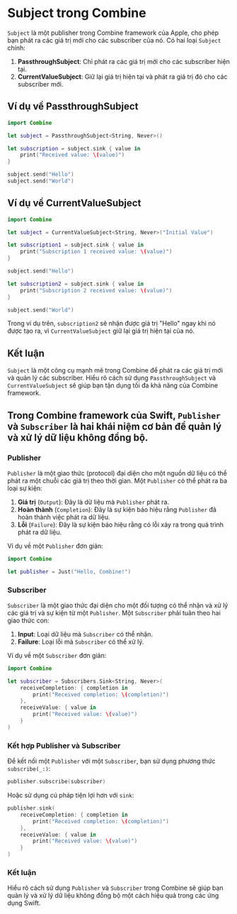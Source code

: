 # Subject trong Combine

`Subject` là một publisher trong Combine framework của Apple, cho phép bạn phát ra các giá trị mới cho các subscriber của nó. Có hai loại `Subject` chính:

1. **PassthroughSubject**: Chỉ phát ra các giá trị mới cho các subscriber hiện tại.
2. **CurrentValueSubject**: Giữ lại giá trị hiện tại và phát ra giá trị đó cho các subscriber mới.

## Ví dụ về PassthroughSubject

```swift
import Combine

let subject = PassthroughSubject<String, Never>()

let subscription = subject.sink { value in
    print("Received value: \(value)")
}

subject.send("Hello")
subject.send("World")
```

## Ví dụ về CurrentValueSubject

```swift
import Combine

let subject = CurrentValueSubject<String, Never>("Initial Value")

let subscription1 = subject.sink { value in
    print("Subscription 1 received value: \(value)")
}

subject.send("Hello")

let subscription2 = subject.sink { value in
    print("Subscription 2 received value: \(value)")
}

subject.send("World")
```

Trong ví dụ trên, `subscription2` sẽ nhận được giá trị "Hello" ngay khi nó được tạo ra, vì `CurrentValueSubject` giữ lại giá trị hiện tại của nó.

## Kết luận

`Subject` là một công cụ mạnh mẽ trong Combine để phát ra các giá trị mới và quản lý các subscriber. Hiểu rõ cách sử dụng `PassthroughSubject` và `CurrentValueSubject` sẽ giúp bạn tận dụng tối đa khả năng của Combine framework.


## Trong Combine framework của Swift, `Publisher` và `Subscriber` là hai khái niệm cơ bản để quản lý và xử lý dữ liệu không đồng bộ.

### Publisher

`Publisher` là một giao thức (protocol) đại diện cho một nguồn dữ liệu có thể phát ra một chuỗi các giá trị theo thời gian. Một `Publisher` có thể phát ra ba loại sự kiện:
1. **Giá trị** (`Output`): Đây là dữ liệu mà `Publisher` phát ra.
2. **Hoàn thành** (`Completion`): Đây là sự kiện báo hiệu rằng `Publisher` đã hoàn thành việc phát ra dữ liệu.
3. **Lỗi** (`Failure`): Đây là sự kiện báo hiệu rằng có lỗi xảy ra trong quá trình phát ra dữ liệu.

Ví dụ về một `Publisher` đơn giản:
```swift
import Combine

let publisher = Just("Hello, Combine!")
```

### Subscriber

`Subscriber` là một giao thức đại diện cho một đối tượng có thể nhận và xử lý các giá trị và sự kiện từ một `Publisher`. Một `Subscriber` phải tuân theo hai giao thức con:
1. **Input**: Loại dữ liệu mà `Subscriber` có thể nhận.
2. **Failure**: Loại lỗi mà `Subscriber` có thể xử lý.

Ví dụ về một `Subscriber` đơn giản:
```swift
import Combine

let subscriber = Subscribers.Sink<String, Never>(
    receiveCompletion: { completion in
        print("Received completion: \(completion)")
    },
    receiveValue: { value in
        print("Received value: \(value)")
    }
)
```

### Kết hợp Publisher và Subscriber

Để kết nối một `Publisher` với một `Subscriber`, bạn sử dụng phương thức `subscribe(_:)`:
```swift
publisher.subscribe(subscriber)
```

Hoặc sử dụng cú pháp tiện lợi hơn với `sink`:
```swift
publisher.sink(
    receiveCompletion: { completion in
        print("Received completion: \(completion)")
    },
    receiveValue: { value in
        print("Received value: \(value)")
    }
)
```

### Kết luận

Hiểu rõ cách sử dụng `Publisher` và `Subscriber` trong Combine sẽ giúp bạn quản lý và xử lý dữ liệu không đồng bộ một cách hiệu quả trong các ứng dụng Swift.
